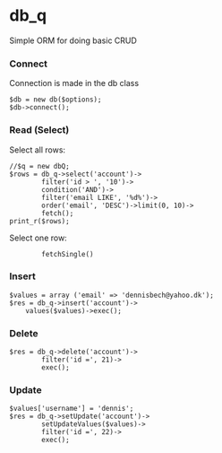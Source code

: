 db_q
====

Simple ORM for doing basic CRUD

### Connect

Connection is made in the db class

    $db = new db($options);
    $db->connect();

### Read (Select)

Select all rows: 

    //$q = new dbQ;
    $rows = db_q->select('account')->
            filter('id > ', '10')->
            condition('AND')->
            filter('email LIKE', '%d%')->
            order('email', 'DESC')->limit(0, 10)->
            fetch();
    print_r($rows);

Select one row: 

            fetchSingle()

### Insert

    $values = array ('email' => 'dennisbech@yahoo.dk');
    $res = db_q->insert('account')->
        values($values)->exec();

### Delete

    $res = db_q->delete('account')->
            filter('id =', 21)->
            exec();

### Update

    $values['username'] = 'dennis';
    $res = db_q->setUpdate('account')->
            setUpdateValues($values)->
            filter('id =', 22)->
            exec();

